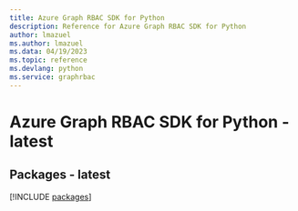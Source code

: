 ```yaml
---
title: Azure Graph RBAC SDK for Python
description: Reference for Azure Graph RBAC SDK for Python
author: lmazuel
ms.author: lmazuel
ms.data: 04/19/2023
ms.topic: reference
ms.devlang: python
ms.service: graphrbac
---
```

# Azure Graph RBAC SDK for Python - latest
## Packages - latest
[!INCLUDE [packages](graph-rbac-index.md)]